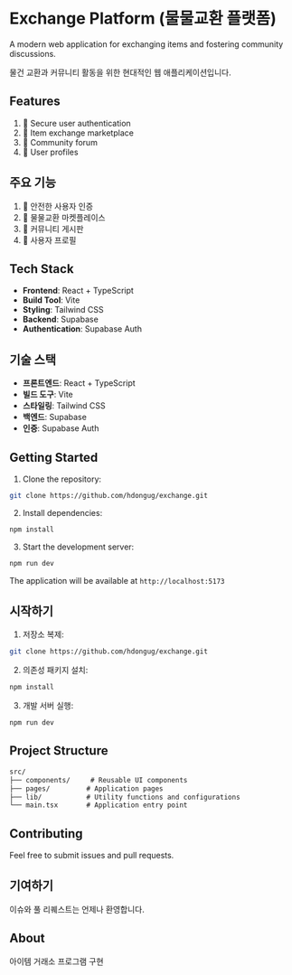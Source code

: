 # Exchange Platform (물물교환 플랫폼)

A modern web application for exchanging items and fostering community discussions.

물건 교환과 커뮤니티 활동을 위한 현대적인 웹 애플리케이션입니다.

## Features

1. 🔐 Secure user authentication
2. 💱 Item exchange marketplace
3. 💬 Community forum
4. 👤 User profiles

## 주요 기능

1. 🔐 안전한 사용자 인증
2. 💱 물물교환 마켓플레이스
3. 💬 커뮤니티 게시판
4. 👤 사용자 프로필

## Tech Stack

- **Frontend**: React + TypeScript
- **Build Tool**: Vite
- **Styling**: Tailwind CSS
- **Backend**: Supabase
- **Authentication**: Supabase Auth

## 기술 스택

- **프론트엔드**: React + TypeScript
- **빌드 도구**: Vite
- **스타일링**: Tailwind CSS
- **백엔드**: Supabase
- **인증**: Supabase Auth

## Getting Started

1. Clone the repository:
```bash
git clone https://github.com/hdongug/exchange.git
```

2. Install dependencies:
```bash
npm install
```

3. Start the development server:
```bash
npm run dev
```

The application will be available at `http://localhost:5173`

## 시작하기

1. 저장소 복제:
```bash
git clone https://github.com/hdongug/exchange.git
```

2. 의존성 패키지 설치:
```bash
npm install
```

3. 개발 서버 실행:
```bash
npm run dev
```

## Project Structure

```markdown
src/
├── components/     # Reusable UI components
├── pages/         # Application pages
├── lib/           # Utility functions and configurations
└── main.tsx       # Application entry point
```

## Contributing

Feel free to submit issues and pull requests.

## 기여하기

이슈와 풀 리퀘스트는 언제나 환영합니다.

## About

아이템 거래소 프로그램 구현
